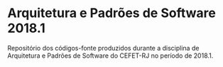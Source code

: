 # Arquitetura e Padrões de Software 2018.1

Repositório dos códigos-fonte produzidos durante a disciplina de Arquitetura e Padrões de Software do CEFET-RJ no período de 2018.1.
